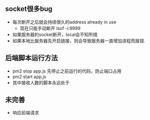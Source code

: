 ## socket很多bug
* 每次断开之后就会持续很久的address already in use
    * 现在只能手动断开 lsof -i:9999
* 如果服务器的socket断开，local会不知所措
* 如果本地比服务器先开启链接，则会导致服务器一直增加进程而报错.
## 后端脚本运行方法
* pm2 stop app.js 先停止之前运行的代码，防止端口占用
* pm2 start app.js 
* 其中接收人数的脚本永远处于

## 未完善
* 响应前端请求
